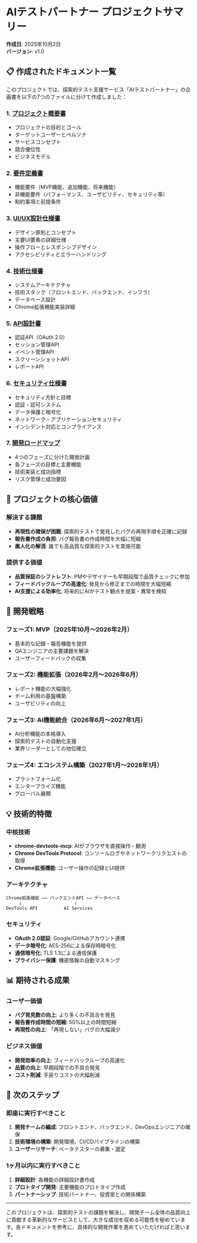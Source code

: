 # AIテストパートナー プロジェクトサマリー

**作成日**: 2025年10月2日  
**バージョン**: v1.0

## 📋 作成されたドキュメント一覧

このプロジェクトでは、探索的テスト支援サービス「AIテストパートナー」の企画書を以下の7つのファイルに分けて作成しました：

### 1. [プロジェクト概要書](01_プロジェクト概要書.md)
- プロジェクトの目的とゴール
- ターゲットユーザーとペルソナ
- サービスコンセプト
- 競合優位性
- ビジネスモデル

### 2. [要件定義書](02_要件定義書.md)
- 機能要件（MVP機能、追加機能、将来機能）
- 非機能要件（パフォーマンス、ユーザビリティ、セキュリティ等）
- 制約事項と前提条件

### 3. [UI/UX設計仕様書](03_UI_UX設計仕様書.md)
- デザイン原則とコンセプト
- 主要UI要素の詳細仕様
- 操作フローとレスポンシブデザイン
- アクセシビリティとエラーハンドリング

### 4. [技術仕様書](04_技術仕様書.md)
- システムアーキテクチャ
- 技術スタック（フロントエンド、バックエンド、インフラ）
- データベース設計
- Chrome拡張機能実装詳細

### 5. [API設計書](05_API設計書.md)
- 認証API（OAuth 2.0）
- セッション管理API
- イベント管理API
- スクリーンショットAPI
- レポートAPI

### 6. [セキュリティ仕様書](06_セキュリティ仕様書.md)
- セキュリティ方針と目標
- 認証・認可システム
- データ保護と暗号化
- ネットワーク・アプリケーションセキュリティ
- インシデント対応とコンプライアンス

### 7. [開発ロードマップ](07_開発ロードマップ.md)
- 4つのフェーズに分けた開発計画
- 各フェーズの目標と主要機能
- 技術実装と成功指標
- リスク管理と成功要因

## 🎯 プロジェクトの核心価値

### 解決する課題
- **再現性の確保が困難**: 探索的テストで発見したバグの再現手順を正確に記録
- **報告書作成の負担**: バグ報告書の作成時間を大幅に短縮
- **属人化の解消**: 誰でも高品質な探索的テストを実施可能

### 提供する価値
- **品質保証のシフトレフト**: PMやデザイナーも早期段階で品質チェックに参加
- **フィードバックループの高速化**: 発見から修正までの時間を大幅短縮
- **AI支援による効率化**: 将来的にAIがテスト観点を提案・異常を検知

## 🚀 開発戦略

### フェーズ1: MVP（2025年10月〜2026年2月）
- 基本的な記録・報告機能を提供
- QAエンジニアの主要課題を解決
- ユーザーフィードバックの収集

### フェーズ2: 機能拡張（2026年2月〜2026年6月）
- レポート機能の大幅強化
- チーム利用の基盤構築
- ユーザビリティの向上

### フェーズ3: AI機能統合（2026年6月〜2027年1月）
- AI分析機能の本格導入
- 探索的テストの自動化支援
- 業界リーダーとしての地位確立

### フェーズ4: エコシステム構築（2027年1月〜2028年1月）
- プラットフォーム化
- エンタープライズ機能
- グローバル展開

## 💡 技術的特徴

### 中核技術
- **chrome-devtools-mcp**: AIがブラウザを直接操作・観測
- **Chrome DevTools Protocol**: コンソールログやネットワークリクエストの取得
- **Chrome拡張機能**: ユーザー操作の記録とUI提供

### アーキテクチャ
```
Chrome拡張機能 ←→ バックエンドAPI ←→ データベース
     ↓                    ↓
DevTools API          AI Services
```

### セキュリティ
- **OAuth 2.0認証**: Google/GitHubアカウント連携
- **データ暗号化**: AES-256による保存時暗号化
- **通信暗号化**: TLS 1.3による通信保護
- **プライバシー保護**: 機密情報の自動マスキング

## 📊 期待される成果

### ユーザー価値
- **バグ発見数の向上**: より多くの不具合を発見
- **報告書作成時間の短縮**: 50%以上の時間短縮
- **再現性の向上**: 「再現しない」バグの大幅減少

### ビジネス価値
- **開発効率の向上**: フィードバックループの高速化
- **品質の向上**: 早期段階での不具合発見
- **コスト削減**: 手戻りコストの大幅削減

## 🔄 次のステップ

### 即座に実行すべきこと
1. **開発チームの編成**: フロントエンド、バックエンド、DevOpsエンジニアの確保
2. **技術環境の構築**: 開発環境、CI/CDパイプラインの構築
3. **ユーザーリサーチ**: ベータテスターの募集・選定

### 1ヶ月以内に実行すべきこと
1. **詳細設計**: 各機能の詳細設計書作成
2. **プロトタイプ開発**: 主要機能のプロトタイプ作成
3. **パートナーシップ**: 技術パートナー、投資家との関係構築

---

このプロジェクトは、探索的テストの課題を解決し、開発チーム全体の品質向上に貢献する革新的なサービスとして、大きな成功を収める可能性を秘めています。各ドキュメントを参考に、具体的な開発作業を進めていただければと思います。
